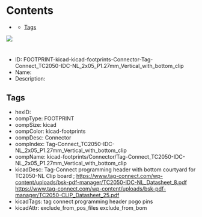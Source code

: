 



Contents
========

* [](#)
	* [Tags](#tags)
  
![][im]
# 

- ID: FOOTPRINT-kicad-kicad-footprints-Connector-Tag-Connect_TC2050-IDC-NL_2x05_P1.27mm_Vertical_with_bottom_clip
- Name: 
- Description: 

## Tags

- hexID: 
- oompType: FOOTPRINT
- oompSize: kicad
- oompColor: kicad-footprints
- oompDesc: Connector
- oompIndex: Tag-Connect_TC2050-IDC-NL_2x05_P1.27mm_Vertical_with_bottom_clip
- oompName: kicad-footprints/Connector/Tag-Connect_TC2050-IDC-NL_2x05_P1.27mm_Vertical_with_bottom_clip
- kicadDesc: Tag-Connect programming header with bottom courtyard for TC2050-NL Clip board ; https://www.tag-connect.com/wp-content/uploads/bsk-pdf-manager/TC2050-IDC-NL_Datasheet_8.pdf https://www.tag-connect.com/wp-content/uploads/bsk-pdf-manager/TC2050-CLIP_Datasheet_25.pdf
- kicadTags: tag connect programming header pogo pins
- kicadAttr: exclude_from_pos_files exclude_from_bom



[im]: image.png
